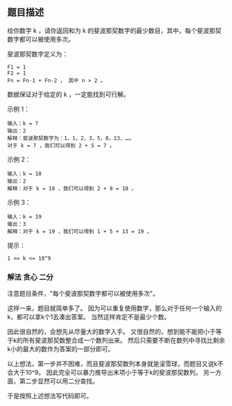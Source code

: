 ## 题目描述
给你数字 k ，请你返回和为 k 的斐波那契数字的最少数目，其中，每个斐波那契数字都可以被使用多次。

斐波那契数字定义为：
```
F1 = 1
F2 = 1
Fn = Fn-1 + Fn-2 ， 其中 n > 2 。
```
数据保证对于给定的 k ，一定能找到可行解。

示例 1：
```
输入：k = 7
输出：2 
解释：斐波那契数字为：1，1，2，3，5，8，13，……
对于 k = 7 ，我们可以得到 2 + 5 = 7 。
```
示例 2：
```
输入：k = 10
输出：2 
解释：对于 k = 10 ，我们可以得到 2 + 8 = 10 。
```
示例 3：
```
输入：k = 19
输出：3 
解释：对于 k = 19 ，我们可以得到 1 + 5 + 13 = 19 。
```

提示：
```
1 <= k <= 10^9
```

### 解法 贪心 二分
注意题目条件，"每个斐波那契数字都可以被使用多次"。

这样一来，题目就简单多了。
因为可以重复使用数字，那么对于任何一个输入的k，都可以拿k个1去凑出答案。
当然这样肯定不是最少个数。

因此很自然的，会想先从尽量大的数字入手。
又很自然的，想到能不能把小于等于k的所有斐波那契数整合成一个数列出来。
然后只需要不断在数列中寻找比剩余k小的最大的数作为答案的一部分即可。

以上想法，第一步并不困难，而且斐波那契数列本身就是滚雪球，而题目又说k不会大于10^9。
因此完全可以暴力推导出末项小于等于k的斐波那契数列。
另一方面，第二步显然可以用二分查找。

于是按照上述想法写代码即可。